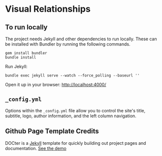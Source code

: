 # Visual Relationships

## To run locally

The project needs Jekyll and other dependencies to run locally. These can be installed with Bundler by running the following commands.

```
gem install bundler
bundle install
```
Run Jekyll:

```
bundle exec jekyll serve --watch --force_polling --baseurl ''
```

Open it up in your browser: <http://localhost:4000/>


## `_config.yml`

Options within the `_config.yml` file allow you to control the site's title, subtitle, logo, author information, and the left column navigation.

## Github Page Template Credits

DOCter is a [Jekyll](http://jekyllrb.com/) template for quickly building out project pages and documentation.
[See the demo](http://cfpb.github.io/DOCter/)